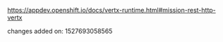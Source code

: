 https://appdev.openshift.io/docs/vertx-runtime.html#mission-rest-http-vertx

changes added on: 1527693058565
